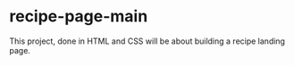# recipe-page-main
This project, done in HTML and CSS will be about building a recipe landing page. 
